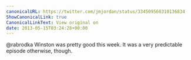 ```yaml
---
canonicalURL: https://twitter.com/jmjordan/status/334509560310136834
ShowCanonicalLink: true
CanonicalLinkText: View original on
date: 2013-05-15T03:24:28+00:00
---
```

@rabrodka Winston was pretty good this week. It was a very predictable episode otherwise, though.